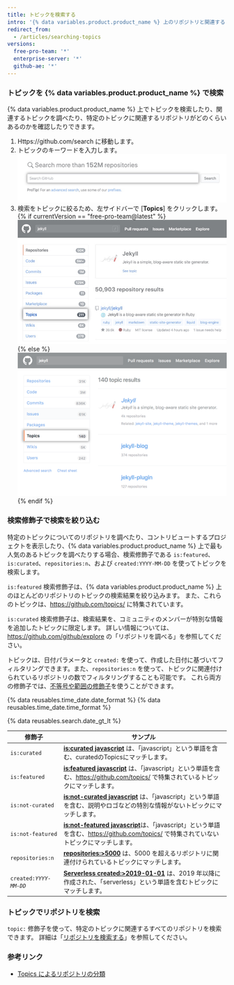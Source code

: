 ```yaml
---
title: トピックを検索する
intro: '{% data variables.product.product_name %} 上のリポジトリと関連するトピックを検索できます。'
redirect_from:
  - /articles/searching-topics
versions:
  free-pro-team: '*'
  enterprise-server: '*'
  github-ae: '*'
---
```


### トピックを {% data variables.product.product_name %} で検索

{% data variables.product.product_name %} 上でトピックを検索したり、関連するトピックを調べたり、特定のトピックに関連するリポジトリがどのくらいあるのかを確認したりできます。

1. Https://github.com/search に移動します。
2. トピックのキーワードを入力します。 ![検索フィールド](/assets/images/help/search/search-field.png)
3. 検索をトピックに絞るため、左サイドバーで [**Topics**] をクリックします。
{% if currentVersion == "free-pro-team@latest" %}
  ![サイドメニューのオプションが強調されたトピックを含む Jekyll リポジトリ検索結果ページ](/assets/images/help/search/topic-left-side-navigation-dotcom.png){% else %}
![Jekyll repository search results page on dotcom with topics side-menu option highlighted](/assets/images/help/search/topic-left-side-navigation.png)
{% endif %}

### 検索修飾子で検索を絞り込む

特定のトピックについてのリポジトリを調べたり、コントリビュートするプロジェクトを表示したり、{% data variables.product.product_name %} 上で最も人気のあるトピックを調べたりする場合、検索修飾子である `is:featured`、`is:curated`、`repositories:n`、および `created:YYYY-MM-DD` を使ってトピックを検索します。

`is:featured` 検索修飾子は、{% data variables.product.product_name %} 上のほとんどのリポジトリのトピックの検索結果を絞り込みます。 また、これらのトピックは、https://github.com/topics/ に特集されています。

`is:curated` 検索修飾子は、検索結果を、コミュニティのメンバーが特別な情報を追加したトピックに限定します。 詳しい情報については、https://github.com/github/explore の「リポジトリを調べる」を参照してください。

トピックは、日付パラメータと `created:` を使って、作成した日付に基づいてフィルタリングできます。また、`repositories:n` を使って、トピックに関連付けられているリポジトリの数でフィルタリングすることも可能です。 これら両方の修飾子では、[不等号や範囲の修飾子](/articles/understanding-the-search-syntax)を使うことができます。

{% data reusables.time_date.date_format %} {% data reusables.time_date.time_format %}

{% data reusables.search.date_gt_lt %}

| 修飾子                       | サンプル                                                                                                                                                                                         |
| ------------------------- | -------------------------------------------------------------------------------------------------------------------------------------------------------------------------------------------- |
| `is:curated`              | [**is:curated javascript**](https://github.com/search?utf8=%E2%9C%93&q=javascript+is%3Acurated&type=Topics) は、「javascript」という単語を含む、curatedのTopicsにマッチします。                                    |
| `is:featured`             | [**is:featured javascript**](https://github.com/search?utf8=%E2%9C%93&q=javascript+is%3Afeatured&type=Topics) は、「javascript」という単語を含む、https://github.com/topics/ で特集されているトピックにマッチします。         |
| `is:not-curated`          | [**is:not-curated javascript**](https://github.com/search?utf8=%E2%9C%93&q=javascript+is%3Anot-curated&type=Topics) は、「javascript」という単語を含む、説明やロゴなどの特別な情報がないトピックにマッチします。                      |
| `is:not-featured`         | [**is:not-featured javascript**](https://github.com/search?utf8=%E2%9C%93&q=javascript+is%3Anot-featured&type=Topics)は、「javascript」という単語を含む、https://github.com/topics/ で特集されていないトピックにマッチします。 |
| `repositories:n`          | [**repositories:&gt;5000**](https://github.com/search?q=repositories%3A%3E5000) は、5000 を超えるリポジトリに関連付けられているトピックにマッチします。                                                                 |
| <code>created:<em>YYYY-MM-DD</em></code> | [**Serverless created:&gt;2019-01-01**](https://github.com/search?q=Serverless+created%3A%3E2019-01-01&type=Topics) は、2019 年以降に作成された、「serverless」という単語を含むトピックにマッチします。                  |

### トピックでリポジトリを検索

`topic:` 修飾子を使って、特定のトピックに関連するすべてのリポジトリを検索できます。 詳細は「[リポジトリを検索する](/articles/searching-for-repositories/#search-by-topic)」を参照してください。

### 参考リンク
- [Topics によるリポジトリの分類](/articles/classifying-your-repository-with-topics)
